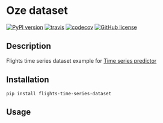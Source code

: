 # Oze dataset

[![PyPI version](https://badge.fury.io/py/flights-time-series-dataset.svg)](https://badge.fury.io/py/flights-time-series-dataset) [![travis](https://travis-ci.org/krypton-unite/flights_time_series_dataset.svg?branch=master)](https://travis-ci.org/github/krypton-unite/flights-time-series-dataset) [![codecov](https://codecov.io/gh/krypton-unite/flights_time_series_dataset/branch/master/graph/badge.svg)](https://codecov.io/gh/krypton-unite/flights-time-series-dataset) [![GitHub license](https://img.shields.io/github/license/krypton-unite/flights_time_series_dataset)](https://github.com/krypton-unite/flights_time_series_dataset)

## Description
Flights time series dataset example for [Time series predictor](https://github.com/krypton-unite/time_series_predictor)

## Installation

```terminal
pip install flights-time-series-dataset
```

## Usage